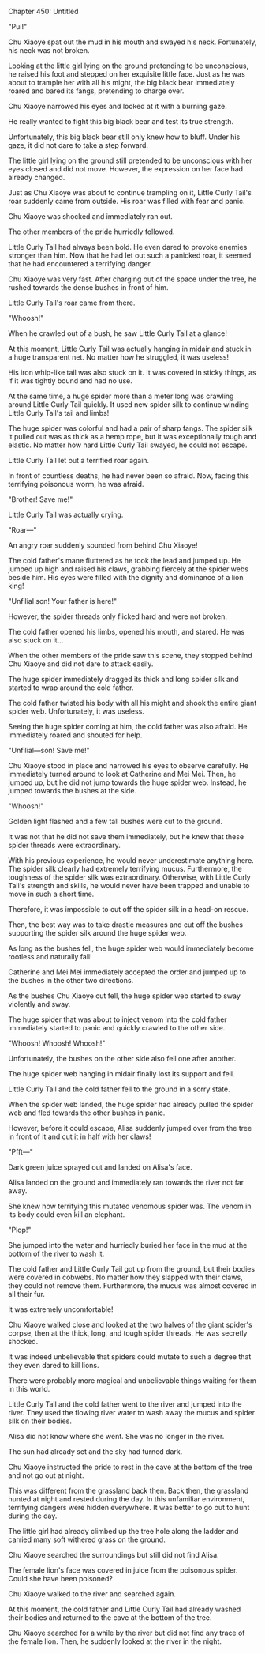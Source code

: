 Chapter 450: Untitled

"Pui\!"

Chu Xiaoye spat out the mud in his mouth and swayed his neck. Fortunately, his neck was not broken.

Looking at the little girl lying on the ground pretending to be unconscious, he raised his foot and stepped on her exquisite little face. Just as he was about to trample her with all his might, the big black bear immediately roared and bared its fangs, pretending to charge over.

Chu Xiaoye narrowed his eyes and looked at it with a burning gaze.

He really wanted to fight this big black bear and test its true strength.

Unfortunately, this big black bear still only knew how to bluff. Under his gaze, it did not dare to take a step forward.

The little girl lying on the ground still pretended to be unconscious with her eyes closed and did not move. However, the expression on her face had already changed.

Just as Chu Xiaoye was about to continue trampling on it, Little Curly Tail's roar suddenly came from outside. His roar was filled with fear and panic.

Chu Xiaoye was shocked and immediately ran out.

The other members of the pride hurriedly followed.

Little Curly Tail had always been bold. He even dared to provoke enemies stronger than him. Now that he had let out such a panicked roar, it seemed that he had encountered a terrifying danger.

Chu Xiaoye was very fast. After charging out of the space under the tree, he rushed towards the dense bushes in front of him.

Little Curly Tail's roar came from there.

"Whoosh\!"

When he crawled out of a bush, he saw Little Curly Tail at a glance\!

At this moment, Little Curly Tail was actually hanging in midair and stuck in a huge transparent net. No matter how he struggled, it was useless\!

His iron whip-like tail was also stuck on it. It was covered in sticky things, as if it was tightly bound and had no use.

At the same time, a huge spider more than a meter long was crawling around Little Curly Tail quickly. It used new spider silk to continue winding Little Curly Tail's tail and limbs\!

The huge spider was colorful and had a pair of sharp fangs. The spider silk it pulled out was as thick as a hemp rope, but it was exceptionally tough and elastic. No matter how hard Little Curly Tail swayed, he could not escape.

Little Curly Tail let out a terrified roar again.

In front of countless deaths, he had never been so afraid. Now, facing this terrifying poisonous worm, he was afraid.

"Brother\! Save me\!"

Little Curly Tail was actually crying.

"Roar—"

An angry roar suddenly sounded from behind Chu Xiaoye\!

The cold father's mane fluttered as he took the lead and jumped up. He jumped up high and raised his claws, grabbing fiercely at the spider webs beside him. His eyes were filled with the dignity and dominance of a lion king\!

"Unfilial son\! Your father is here\!"

However, the spider threads only flicked hard and were not broken.

The cold father opened his limbs, opened his mouth, and stared. He was also stuck on it…

When the other members of the pride saw this scene, they stopped behind Chu Xiaoye and did not dare to attack easily.

The huge spider immediately dragged its thick and long spider silk and started to wrap around the cold father.

The cold father twisted his body with all his might and shook the entire giant spider web. Unfortunately, it was useless.

Seeing the huge spider coming at him, the cold father was also afraid. He immediately roared and shouted for help.

"Unfilial—son\! Save me\!"

Chu Xiaoye stood in place and narrowed his eyes to observe carefully. He immediately turned around to look at Catherine and Mei Mei. Then, he jumped up, but he did not jump towards the huge spider web. Instead, he jumped towards the bushes at the side.

"Whoosh\!"

Golden light flashed and a few tall bushes were cut to the ground.

It was not that he did not save them immediately, but he knew that these spider threads were extraordinary.

With his previous experience, he would never underestimate anything here. The spider silk clearly had extremely terrifying mucus. Furthermore, the toughness of the spider silk was extraordinary. Otherwise, with Little Curly Tail's strength and skills, he would never have been trapped and unable to move in such a short time.

Therefore, it was impossible to cut off the spider silk in a head-on rescue.

Then, the best way was to take drastic measures and cut off the bushes supporting the spider silk around the huge spider web.

As long as the bushes fell, the huge spider web would immediately become rootless and naturally fall\!

Catherine and Mei Mei immediately accepted the order and jumped up to the bushes in the other two directions.

As the bushes Chu Xiaoye cut fell, the huge spider web started to sway violently and sway.

The huge spider that was about to inject venom into the cold father immediately started to panic and quickly crawled to the other side.

"Whoosh\! Whoosh\! Whoosh\!"

Unfortunately, the bushes on the other side also fell one after another.

The huge spider web hanging in midair finally lost its support and fell.

Little Curly Tail and the cold father fell to the ground in a sorry state.

When the spider web landed, the huge spider had already pulled the spider web and fled towards the other bushes in panic.

However, before it could escape, Alisa suddenly jumped over from the tree in front of it and cut it in half with her claws\!

"Pfft—"

Dark green juice sprayed out and landed on Alisa's face.

Alisa landed on the ground and immediately ran towards the river not far away.

She knew how terrifying this mutated venomous spider was. The venom in its body could even kill an elephant.

"Plop\!"

She jumped into the water and hurriedly buried her face in the mud at the bottom of the river to wash it.

The cold father and Little Curly Tail got up from the ground, but their bodies were covered in cobwebs. No matter how they slapped with their claws, they could not remove them. Furthermore, the mucus was almost covered in all their fur.

It was extremely uncomfortable\!

Chu Xiaoye walked close and looked at the two halves of the giant spider's corpse, then at the thick, long, and tough spider threads. He was secretly shocked.

It was indeed unbelievable that spiders could mutate to such a degree that they even dared to kill lions.

There were probably more magical and unbelievable things waiting for them in this world.

Little Curly Tail and the cold father went to the river and jumped into the river. They used the flowing river water to wash away the mucus and spider silk on their bodies.

Alisa did not know where she went. She was no longer in the river.

The sun had already set and the sky had turned dark.

Chu Xiaoye instructed the pride to rest in the cave at the bottom of the tree and not go out at night.

This was different from the grassland back then. Back then, the grassland hunted at night and rested during the day. In this unfamiliar environment, terrifying dangers were hidden everywhere. It was better to go out to hunt during the day.

The little girl had already climbed up the tree hole along the ladder and carried many soft withered grass on the ground.

Chu Xiaoye searched the surroundings but still did not find Alisa.

The female lion's face was covered in juice from the poisonous spider. Could she have been poisoned?

Chu Xiaoye walked to the river and searched again.

At this moment, the cold father and Little Curly Tail had already washed their bodies and returned to the cave at the bottom of the tree.

Chu Xiaoye searched for a while by the river but did not find any trace of the female lion. Then, he suddenly looked at the river in the night.